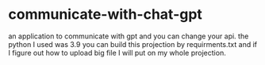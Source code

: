 # communicate-with-chat-gpt
an application to communicate with gpt and you can change your api.
the python I used was 3.9
you can build this projection by requirments.txt and if I figure out how to upload big file I will put on my whole projection.
